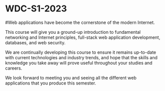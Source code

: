 # WDC-S1-2023

#Web applications have become the cornerstone of the modern Internet.

This course will give you a ground-up introduction to fundamental networking and Internet principles, full-stack web application development, databases, and web security.

We are continually developing this course to ensure it remains up-to-date with current technologies and industry trends, and hope that the skills and knowledge you take away will prove useful throughout your studies and careers.

We look forward to meeting you and seeing all the different web applications that you produce this semester.

